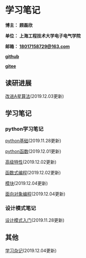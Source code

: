 # 学习笔记

**博主： 顾磊欣** 

**单位： 上海工程技术大学电子电气学院**

**邮箱： 18017158729@163.com**

[**github**](https://github.com/xhguleixin123)

[**gitee**](https://gitee.com/xhguleixin123)

## 读研进展

[改进A星算法](/docs/graduate_study_progress/改进A星算法.md)(2019.12.03更新)

## 学习笔记

### python学习笔记

[python基础](/docs/python_note/Python基础.md)(2019.11.28更新)

[python函数](/docs/python_note/函数.md)(2019.12.01更新)

[高级特性](/docs/python_note/高级特性.md)(2019.12.02更新)

[函数式编程](/docs/python_note/函数式编程.md)(2019.12.02更新)

[模块](/docs/python_note/模块.md)(2019.12.04更新)

[面向对象编程](/docs/python_note/面向对象编程.md)(2019.12.04更新)

### 设计模式笔记

[设计模式入门](/docs/design_patterns_note/设计模式入门.md)(2019.11.28更新)

## 其他

[学习杂记](/docs/other_learning/学习杂记.md)(2019.12.04更新)



